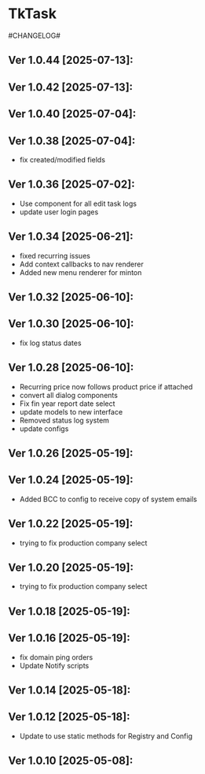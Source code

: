 # TkTask

#CHANGELOG#

Ver 1.0.44 [2025-07-13]:
-------------------------------


Ver 1.0.42 [2025-07-13]:
-------------------------------


Ver 1.0.40 [2025-07-04]:
-------------------------------


Ver 1.0.38 [2025-07-04]:
-------------------------------
  - fix created/modified fields


Ver 1.0.36 [2025-07-02]:
-------------------------------
  - Use component for all edit task logs
  - update user login pages


Ver 1.0.34 [2025-06-21]:
-------------------------------
  - fixed recurring issues
  - Add context callbacks to nav renderer
  - Added new menu renderer for minton


Ver 1.0.32 [2025-06-10]:
-------------------------------


Ver 1.0.30 [2025-06-10]:
-------------------------------
  - fix log status dates


Ver 1.0.28 [2025-06-10]:
-------------------------------
  - Recurring price now follows product price if attached
  - convert all dialog components
  - Fix fin year report date select
  - update models to new interface
  - Removed status log system
  - update configs


Ver 1.0.26 [2025-05-19]:
-------------------------------


Ver 1.0.24 [2025-05-19]:
-------------------------------
  - Added BCC to config to receive copy of system emails


Ver 1.0.22 [2025-05-19]:
-------------------------------
  - trying to fix production company select


Ver 1.0.20 [2025-05-19]:
-------------------------------
  - trying to fix production company select


Ver 1.0.18 [2025-05-19]:
-------------------------------


Ver 1.0.16 [2025-05-19]:
-------------------------------
  - fix domain ping orders
  - Update Notify scripts


Ver 1.0.14 [2025-05-18]:
-------------------------------


Ver 1.0.12 [2025-05-18]:
-------------------------------
  - Update to use static methods for Registry and Config


Ver 1.0.10 [2025-05-08]:
-------------------------------
